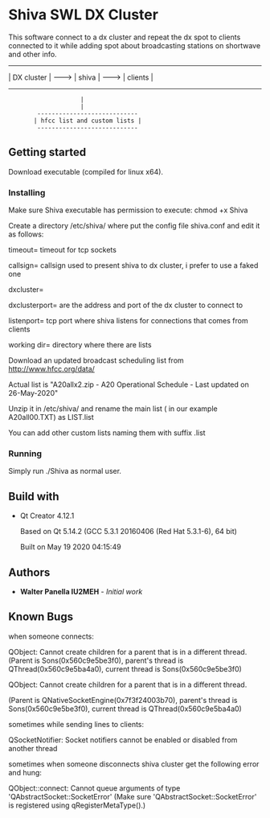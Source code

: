 # Shiva SWL DX Cluster

This software connect to a dx cluster and repeat the dx spot to clients connected to it while adding spot about broadcasting stations on shortwave and other info.

 -------------        -------         ---------
| DX cluster  | ---> | shiva | --->  | clients |
 -------------        -------         ---------
                        |
                        |
            ----------------------------
           | hfcc list and custom lists |
            ----------------------------


## Getting started
Download executable (compiled for linux x64).


### Installing
Make sure Shiva executable has permission to execute: chmod +x Shiva



Create a directory /etc/shiva/ where put the config file shiva.conf and edit it as follows:

   timeout= timeout for tcp sockets

   callsign= callsign used to present shiva to dx cluster, i prefer to use a faked one

   dxcluster=

   dxclusterport= are the address and port of the dx cluster to connect to

   listenport= tcp port where shiva listens for connections that comes from clients

   working dir= directory where there are lists



Download an updated broadcast scheduling list from http://www.hfcc.org/data/

Actual list is "A20allx2.zip - A20 Operational Schedule - Last updated on 26-May-2020"

Unzip it in /etc/shiva/ and rename the main list ( in our example A20all00.TXT) as LIST.list

You can add other custom lists naming them with suffix .list

### Running
Simply run ./Shiva as normal user.

## Build with
*   Qt Creator 4.12.1

    Based on Qt 5.14.2 (GCC 5.3.1 20160406 (Red Hat 5.3.1-6), 64 bit)
    
    Built on May 19 2020 04:15:49

## Authors

* **Walter Panella IU2MEH** - *Initial work*

## Known Bugs

when someone connects:

QObject: Cannot create children for a parent that is in a different thread.
(Parent is Sons(0x560c9e5be3f0), parent's thread is QThread(0x560c9e5ba4a0), current thread is Sons(0x560c9e5be3f0)

QObject: Cannot create children for a parent that is in a different thread.

(Parent is QNativeSocketEngine(0x7f3f24003b70), parent's thread is Sons(0x560c9e5be3f0), current thread is QThread(0x560c9e5ba4a0)



sometimes while sending lines to clients:

QSocketNotifier: Socket notifiers cannot be enabled or disabled from another thread



sometimes when someone disconnects shiva cluster get the following error and hung:

QObject::connect: Cannot queue arguments of type 'QAbstractSocket::SocketError'
(Make sure 'QAbstractSocket::SocketError' is registered using qRegisterMetaType().)
